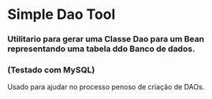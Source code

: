# Simple Dao Tool


### Utilitario para gerar uma Classe Dao para um Bean representando uma tabela ddo Banco de dados.

### (Testado com MySQL)

Usado para ajudar no processo penoso de criação de DAOs.
